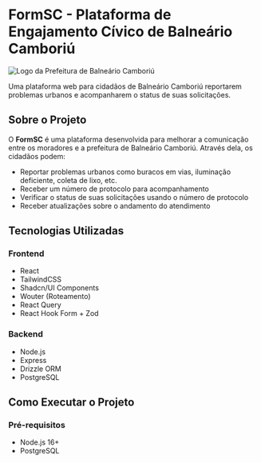 # FormSC - Plataforma de Engajamento Cívico de Balneário Camboriú

![Logo da Prefeitura de Balneário Camboriú](./client/src/assets/prefeitura-logo.png)

Uma plataforma web para cidadãos de Balneário Camboriú reportarem problemas urbanos e acompanharem o status de suas solicitações.

## Sobre o Projeto

O **FormSC** é uma plataforma desenvolvida para melhorar a comunicação entre os moradores e a prefeitura de Balneário Camboriú. Através dela, os cidadãos podem:

- Reportar problemas urbanos como buracos em vias, iluminação deficiente, coleta de lixo, etc.
- Receber um número de protocolo para acompanhamento
- Verificar o status de suas solicitações usando o número de protocolo
- Receber atualizações sobre o andamento do atendimento

## Tecnologias Utilizadas

### Frontend
- React
- TailwindCSS
- Shadcn/UI Components
- Wouter (Roteamento)
- React Query
- React Hook Form + Zod

### Backend
- Node.js
- Express
- Drizzle ORM
- PostgreSQL

## Como Executar o Projeto

### Pré-requisitos
- Node.js 16+
- PostgreSQL
